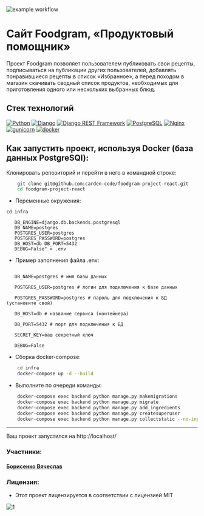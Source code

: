 ![example workflow](https://github.com/carden-code/foodgram-project-react/actions/workflows/main.yml/badge.svg)

# Сайт Foodgram, «Продуктовый помощник»
 Проект Foodgram позволяет пользователем публиковать свои рецепты, подписываться на публикации других пользователей, добавлять понравившиеся рецепты в список «Избранное», а перед походом в магазин скачивать сводный список продуктов, необходимых для приготовления одного или нескольких выбранных блюд.

## Стек технологий

[![Python](https://img.shields.io/badge/-Python-464646?style=flat-square&logo=Python)](https://www.python.org/)
[![Django](https://img.shields.io/badge/-Django-464646?style=flat-square&logo=Django)](https://www.djangoproject.com/)
[![Django REST Framework](https://img.shields.io/badge/-Django%20REST%20Framework-464646?style=flat-square&logo=Django%20REST%20Framework)](https://www.django-rest-framework.org/)
[![PostgreSQL](https://img.shields.io/badge/-PostgreSQL-464646?style=flat-square&logo=PostgreSQL)](https://www.postgresql.org/)
[![Nginx](https://img.shields.io/badge/-NGINX-464646?style=flat-square&logo=NGINX)](https://nginx.org/ru/)
[![gunicorn](https://img.shields.io/badge/-gunicorn-464646?style=flat-square&logo=gunicorn)](https://gunicorn.org/)
[![docker](https://img.shields.io/badge/-Docker-464646?style=flat-square&logo=docker)](https://www.docker.com/)

## Как запустить проект, используя Docker (база данных PostgreSQl):
Клонировать репозиторий и перейти в него в командной строке:
```bash
    git clone git@github.com:carden-code/foodgram-project-react.git
    cd foodgram-project-react
```

- Переменные окружения:

`cd infra
`

```echo "SECRET_KEY=YourSecretKey 
   DB_ENGINE=django.db.backends.postgresql 
   DB_NAME=postgres 
   POSTGRES_USER=postgres 
   POSTGRES_PASSWORD=postgres 
   DB_HOST=db DB_PORT=5432
   DEBUG=False" > .env
```

- Пример заполнения файла .env:

```DB_ENGINE=django.db.backends.postgresql # указываем, что работаем c postgresql

   DB_NAME=postgres # имя базы данных

   POSTGRES_USER=postgres # логин для подключения к базе данных

   POSTGRES_PASSWORD=postgres # пароль для подключения к БД (установите свой)

   DB_HOST=db # название сервиса (контейнера)

   DB_PORT=5432 # порт для подключения к БД

   SECRET_KEY=ваш секретный ключ

   DEBUG=False
```

- Cборка docker-compose:

```bash
    cd infra
    docker-compose up -d --build 
```
- Выполните по очереди команды:

```bash
    docker-compose exec backend python manage.py makemigrations
    docker-compose exec backend python manage.py migrate
    docker-compose exec backend python manage.py add_ingredients
    docker-compose exec backend python manage.py createsuperuser
    docker-compose exec backend python manage.py collectstatic --no-input 
```
____
Ваш проект запустился на http://localhost/

### Участники:

#### [Борисенко Вячеслав](https://github.com/carden-code "Борисенко Вячеслав")

### Лицензия:
- Этот проект лицензируется в соответствии с лицензией MIT 

![](https://miro.medium.com/max/156/1*A0rVKDO9tEFamc-Gqt7oEA.png "1")
